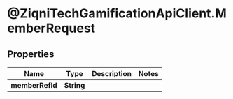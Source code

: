 # @ZiqniTechGamificationApiClient.MemberRequest

## Properties

Name | Type | Description | Notes
------------ | ------------- | ------------- | -------------
**memberRefId** | **String** |  | 


